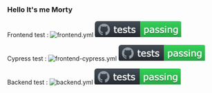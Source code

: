 ### Hello It's me Morty

Frontend test : ![frontend.yml](https://github.com/FLudovic/RickAndMorty_testing/actions/workflows/frontend.yml/badge.svg?branch=master&event=push) <img src="./Back/assets/pictures/badges.png" alt="frontend.yml" width="200"/>

Cypress test : ![frontend-cypress.yml](https://github.com/FLudovic/RickAndMorty_testing/actions/workflows/frontend-cypress.yml/badge.svg?branch=master&event=push) <img src="./Back/assets/pictures/badges.png" alt="frontend-cypress.yml" width="200"/>

Backend test : ![backend.yml](https://github.com/FLudovic/RickAndMorty_testing/actions/workflows/backend.yml/badge.svg?branch=master&event=push) <img src="./Back/assets/pictures/badges.png" alt="backend.yml" width="200"/>